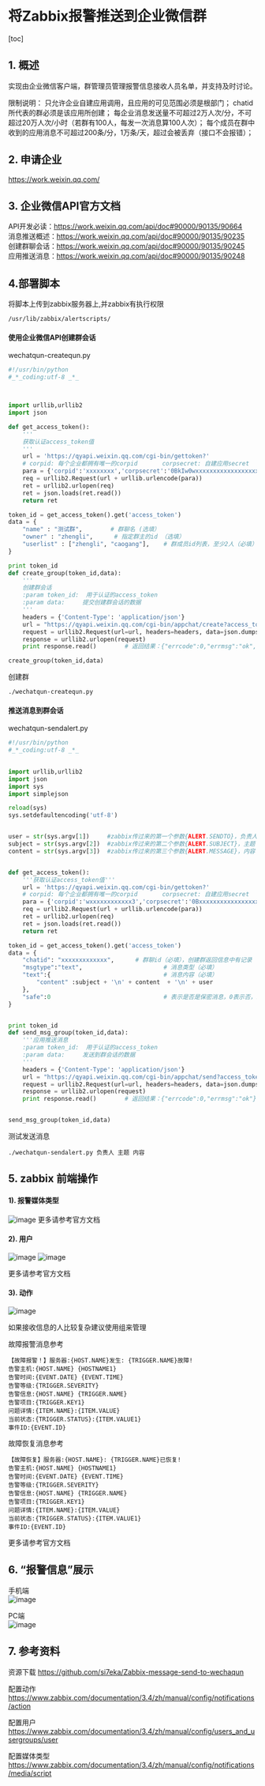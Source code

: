 # 将Zabbix报警推送到企业微信群
[toc]



## 1. 概述
实现由企业微信客户端，群管理员管理报警信息接收人员名单，并支持及时讨论。

限制说明：
只允许企业自建应用调用，且应用的可见范围必须是根部门；
chatid所代表的群必须是该应用所创建；
每企业消息发送量不可超过2万人次/分，不可超过20万人次/小时（若群有100人，每发一次消息算100人次）；
每个成员在群中收到的应用消息不可超过200条/分，1万条/天，超过会被丢弃（接口不会报错）；


## 2. 申请企业
https://work.weixin.qq.com/

## 3. 企业微信API官方文档
API开发必读：https://work.weixin.qq.com/api/doc#90000/90135/90664  
消息推送概述：https://work.weixin.qq.com/api/doc#90000/90135/90235  
创建群聊会话：https://work.weixin.qq.com/api/doc#90000/90135/90245  
应用推送消息：https://work.weixin.qq.com/api/doc#90000/90135/90248  

## 4.部署脚本
将脚本上传到zabbix服务器上,并zabbix有执行权限   
```
/usr/lib/zabbix/alertscripts/    
```

#### 使用企业微信API创建群会话 
wechatqun-createqun.py
```python
#!/usr/bin/python
#_*_coding:utf-8 _*_



import urllib,urllib2
import json

def get_access_token():
    '''
    获取认证access_token值
    '''
    url = 'https://qyapi.weixin.qq.com/cgi-bin/gettoken?'
    # corpid: 每个企业都拥有唯一的corpid       corpsecret: 自建应用secret
    para = {'corpid':'xxxxxxxx','corpsecret':'0BkIw0wxxxxxxxxxxxxxxxxxxxxxxxxxxxt8'}
    req = urllib2.Request(url + urllib.urlencode(para))
    ret = urllib2.urlopen(req)
    ret = json.loads(ret.read())
    return ret

token_id = get_access_token().get('access_token')
data = {
    "name" : "测试群",        # 群聊名 (选填）
    "owner" : "zhengli",      # 指定群主的id （选填）
    "userlist" : ["zhengli", "caogang"],    # 群成员id列表，至少2人（必填）
}

print token_id
def create_group(token_id,data):
    '''
    创建群会话
    :param token_id:  用于认证的access_token
    :param data:     提交创建群会话的数据
    '''
    headers = {'Content-Type': 'application/json'}
    url = "https://qyapi.weixin.qq.com/cgi-bin/appchat/create?access_token=%s"%(token_id)
    request = urllib2.Request(url=url, headers=headers, data=json.dumps(data))
    response = urllib2.urlopen(request)
    print response.read()        # 返回结果：{"errcode":0,"errmsg":"ok","chatid":"xxxxxxxxxxxx"}，chatid需要保留

create_group(token_id,data)
```
创建群
```
./wechatqun-createqun.py
```
  

#### 推送消息到群会话
wechatqun-sendalert.py
```python
#!/usr/bin/python
#_*_coding:utf-8 _*_

 
import urllib,urllib2
import json
import sys
import simplejson

reload(sys)
sys.setdefaultencoding('utf-8')


user = str(sys.argv[1])     #zabbix传过来的第一个参数{ALERT.SENDTO}，负责人
subject = str(sys.argv[2])  #zabbix传过来的第二个参数{ALERT.SUBJECT}，主题
content = str(sys.argv[3])  #zabbix传过来的第三个参数{ALERT.MESSAGE}，内容


def get_access_token():
    '''获取认证access_token值'''
    url = 'https://qyapi.weixin.qq.com/cgi-bin/gettoken?'
    # corpid: 每个企业都拥有唯一的corpid       corpsecret: 自建应用secret
    para = {'corpid':'wxxxxxxxxxxxx3','corpsecret':'0Bxxxxxxxxxxxxxxxxxxt8'}
    req = urllib2.Request(url + urllib.urlencode(para))
    ret = urllib2.urlopen(req)
    ret = json.loads(ret.read())
    return ret

token_id = get_access_token().get('access_token')
data = {
    "chatid": "xxxxxxxxxxxxx",      # 群聊id（必填），创建群返回信息中有记录
    "msgtype":"text",                       # 消息类型（必填）
    "text":{                                # 消息内容（必填）
        "content" :subject + '\n' + content  + '\n' + user
    },
    "safe":0                                # 表示是否是保密消息，0表示否，1表示是，默认0（选填）
}


print token_id
def send_msg_group(token_id,data):
    '''应用推送消息
    :param token_id:  用于认证的access_token
    :param data:     发送到群会话的数据
    '''
    headers = {'Content-Type': 'application/json'}
    url = "https://qyapi.weixin.qq.com/cgi-bin/appchat/send?access_token=%s"%(token_id)
    request = urllib2.Request(url=url, headers=headers, data=json.dumps(data))
    response = urllib2.urlopen(request)
    print response.read()        # 返回结果：{"errcode":0,"errmsg":"ok"}


send_msg_group(token_id,data)

```  
测试发送消息
```
./wechatqun-sendalert.py 负责人 主题 内容   
```

## 5. zabbix 前端操作
#### 1). 报警媒体类型
![image](https://res.cloudinary.com/liz/image/upload/v1543481726/Zabbix-message-send-to-wechaqun/10.jpg)
更多请参考官方文档

#### 2). 用户
![image](https://res.cloudinary.com/liz/image/upload/v1543481726/Zabbix-message-send-to-wechaqun/20.jpg)
![image](https://res.cloudinary.com/liz/image/upload/v1543481726/Zabbix-message-send-to-wechaqun/30.jpg)


更多请参考官方文档
#### 3). 动作
![image](https://res.cloudinary.com/liz/image/upload/v1543481726/Zabbix-message-send-to-wechaqun/40.png)

如果接收信息的人比较复杂建议使用组来管理

故障报警消息参考
```
【故障报警！】服务器:{HOST.NAME}发生: {TRIGGER.NAME}故障!
告警主机:{HOST.NAME} {HOSTNAME1}
告警时间:{EVENT.DATE} {EVENT.TIME}
告警等级:{TRIGGER.SEVERITY}
告警信息:{HOST.NAME} {TRIGGER.NAME}
告警项目:{TRIGGER.KEY1}
问题详情:{ITEM.NAME}:{ITEM.VALUE}
当前状态:{TRIGGER.STATUS}:{ITEM.VALUE1}
事件ID:{EVENT.ID}
```
故障恢复消息参考
```
【故障恢复】服务器:{HOST.NAME}: {TRIGGER.NAME}已恢复!
告警主机:{HOST.NAME} {HOSTNAME1}
告警时间:{EVENT.DATE} {EVENT.TIME}
告警等级:{TRIGGER.SEVERITY}
告警信息:{HOST.NAME} {TRIGGER.NAME}
告警项目:{TRIGGER.KEY1}
问题详情:{ITEM.NAME}:{ITEM.VALUE}
当前状态:{TRIGGER.STATUS}:{ITEM.VALUE1}
事件ID:{EVENT.ID}
```

更多请参考官方文档

## 6. “报警信息”展示
手机端  
![image](https://res.cloudinary.com/liz/image/upload/v1543481727/Zabbix-message-send-to-wechaqun/50.jpg)

PC端   
![image](https://res.cloudinary.com/liz/image/upload/v1543482654/Zabbix-message-send-to-wechaqun/51.jpg)


## 7. 参考资料
资源下载
https://github.com/si7eka/Zabbix-message-send-to-wechaqun

配置动作
https://www.zabbix.com/documentation/3.4/zh/manual/config/notifications/action

配置用户
https://www.zabbix.com/documentation/3.4/zh/manual/config/users_and_usergroups/user

配置媒体类型
https://www.zabbix.com/documentation/3.4/zh/manual/config/notifications/media/script
